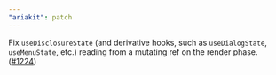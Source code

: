 ```yaml
---
"ariakit": patch
---
```


Fix `useDisclosureState` (and derivative hooks, such as `useDialogState`, `useMenuState`, etc.) reading from a mutating ref on the render phase. ([#1224](https://github.com/ariakit/ariakit/pull/1224))
